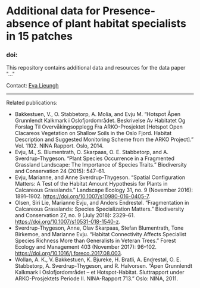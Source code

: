 # Additional data for Presence-absence of plant habitat specialists in 15 patches

### doi: 

This repository contains additional data and resources for the data paper "..."


Contact: [Eva Lieungh](https://evalieungh.github.io/)



-----------------------------------------------------

Related publications: 

- Bakkestuen, V., O. Stabbetorp, A. Molia, and Evju M. “Hotspot Åpen Grunnlendt Kalkmark i Oslofjordområdet. Beskrivelse Av Habitatet Og Forslag Til Overvåkingsopplegg Fra ARKO-Prosjektet [Hotspot Open Clacareos Vegetation on Shallow Soils in the Oslo Fjord. Habitat Description and Suggested Monitoring Scheme from the ARKO Project].” Vol. 1102. NINA Rapport. Oslo, 2014.
- Evju, M., S. Blumentrath, O. Skarpaas, O. E. Stabbetorp, and A. Sverdrup-Thygeson. “Plant Species Occurrence in a Fragmented Grassland Landscape: The Importance of Species Traits.” Biodiversity and Conservation 24 (2015): 547–61.
- Evju, Marianne, and Anne Sverdrup-Thygeson. “Spatial Configuration Matters: A Test of the Habitat Amount Hypothesis for Plants in Calcareous Grasslands.” Landscape Ecology 31, no. 9 (November 2016): 1891–1902. https://doi.org/10.1007/s10980-016-0405-7.
- Olsen, Siri Lie, Marianne Evju, and Anders Endrestøl. “Fragmentation in Calcareous Grasslands: Species Specialization Matters.” Biodiversity and Conservation 27, no. 9 (July 2018): 2329–61. https://doi.org/10.1007/s10531-018-1540-z.
- Sverdrup-Thygeson, Anne, Olav Skarpaas, Stefan Blumentrath, Tone Birkemoe, and Marianne Evju. “Habitat Connectivity Affects Specialist Species Richness More than Generalists in Veteran Trees.” Forest Ecology and Management 403 (November 2017): 96–102. https://doi.org/10.1016/j.foreco.2017.08.003.
- Wollan, A. K., V. Bakkestuen, K. Bjureke, H. Bratli, A. Endrestøl, O. E. Stabbetorp, A. Sverdrup-Thygeson, and R. Halvorsen. “Åpen  Grunnlendt  Kalkmark  i  Oslofjordområdet  –  et  Hotspot-Habitat. Sluttrapport  under  ARKO-Prosjektets  Periode  II. NINA-Rapport 713.” Oslo: NINA, 2011.
